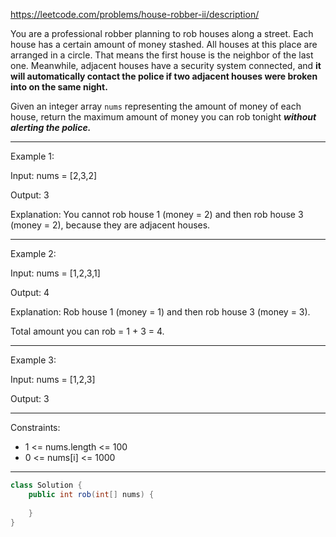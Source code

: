 https://leetcode.com/problems/house-robber-ii/description/

You are a professional robber planning to rob houses along a street. Each house has a certain amount of money stashed. All houses at this place are arranged in a circle. That means the first house is the neighbor of the last one. Meanwhile, adjacent houses have a security system connected, and **it will automatically contact the police if two adjacent houses were broken into on the same night.**

Given an integer array `nums` representing the amount of money of each house, return the maximum amount of money you can rob tonight ***without alerting the police.***

---

Example 1:

Input: nums = [2,3,2]

Output: 3

Explanation: You cannot rob house 1 (money = 2) and then rob house 3 (money = 2), because they are adjacent houses.

---

Example 2:

Input: nums = [1,2,3,1]

Output: 4

Explanation: Rob house 1 (money = 1) and then rob house 3 (money = 3).

Total amount you can rob = 1 + 3 = 4.

---

Example 3:

Input: nums = [1,2,3]

Output: 3

---

Constraints:

- 1 <= nums.length <= 100
- 0 <= nums[i] <= 1000

---

```java
class Solution {
    public int rob(int[] nums) {
        
    }
}
```